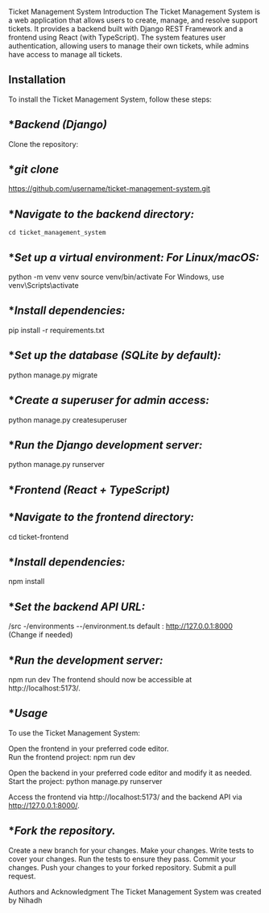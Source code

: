 Ticket Management System
Introduction
The Ticket Management System is a web application that allows users to create, manage, and resolve support tickets. It provides a backend built with Django REST Framework and a frontend using React (with TypeScript). The system features user authentication, allowing users to manage their own tickets, while admins have access to manage all tickets.

## **Installation**
To install the Ticket Management System, follow these steps:
  
  ## **Backend (Django)*
  Clone the repository:
  
  ## **git clone*
  https://github.com/username/ticket-management-system.git
  
  ## **Navigate to the backend directory:*
  ```shell
  cd ticket_management_system
```
  
  ## **Set up a virtual environment: For Linux/macOS:*
  python -m venv venv
  source venv/bin/activate
  For Windows, use venv\Scripts\activate
  
  ## **Install dependencies:*
  pip install -r requirements.txt
  
  ## **Set up the database (SQLite by default):*
  python manage.py migrate
  
  ## **Create a superuser for admin access:*
  python manage.py createsuperuser
  
  ## **Run the Django development server:*
  python manage.py runserver
  
  
  
  ## **Frontend (React + TypeScript)*
  
  ## **Navigate to the frontend directory:*
  cd ticket-frontend
  
  ## **Install dependencies:*
  npm install
  
  ## **Set the backend API URL:*
  /src
  -/environments
  --/environment.ts
    default : http://127.0.0.1:8000 (Change if needed)
  
  ## **Run the development server:*
  npm run dev
  The frontend should now be accessible at http://localhost:5173/.

## **Usage*
  To use the Ticket Management System: 
  
  Open the frontend in your preferred code editor.   
  Run the frontend project:
  npm run dev
  
  Open the backend in your preferred code editor and modify it as needed. 
  Start the project:
  python manage.py runserver
  
  Access the frontend via http://localhost:5173/ and the backend API via http://127.0.0.1:8000/.



## **Fork the repository.*
  Create a new branch for your changes.
  Make your changes.
  Write tests to cover your changes.
  Run the tests to ensure they pass.
  Commit your changes.
  Push your changes to your forked repository.
  Submit a pull request.

Authors and Acknowledgment
The Ticket Management System was created by Nihadh
